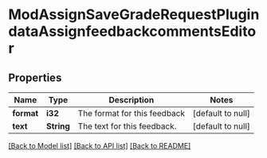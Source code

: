 # ModAssignSaveGradeRequestPlugindataAssignfeedbackcommentsEditor

## Properties

Name | Type | Description | Notes
------------ | ------------- | ------------- | -------------
**format** | **i32** | The format for this feedback | [default to null]
**text** | **String** | The text for this feedback. | [default to null]

[[Back to Model list]](../README.md#documentation-for-models) [[Back to API list]](../README.md#documentation-for-api-endpoints) [[Back to README]](../README.md)



